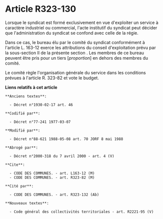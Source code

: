 # Article R323-130

Lorsque le syndicat est formé exclusivement en vue d'exploiter un service à caractère industriel ou commercial, l'acte
institutif du syndicat peut décider que l'administration du syndicat se confond avec celle de la régie.

Dans ce cas, le bureau élu par le comité du syndicat conformément à l'article L. 163-12 exerce les attributions du conseil
d'exploitation prévu par la sous-section II de la présente section . Les membres de ce bureau peuvent être pris pour un tiers
[*proportion*] en dehors des membres du comité.

Le comité règle l'organisation générale du service dans les conditions prévues à l'article R. 323-82 et vote le budget.

**Liens relatifs à cet article**

	**Anciens textes**:

	  - Décret n°1930-02-17 art. 46

	**Codifié par**:

	  - Décret n°77-241 1977-03-07

	**Modifié par**:

	  - Décret n°88-621 1988-05-08 art. 70 JORF 8 mai 1988

	**Abrogé par**:

	  - Décret n°2000-318 du 7 avril 2000 - art. 4 (V)

	**Cite**:

	  - CODE DES COMMUNES. - art. L163-12 (M)
	  - CODE DES COMMUNES. - art. R323-82 (M)

	**Cité par**:

	  - CODE DES COMMUNES. - art. R323-132 (Ab)

	**Nouveaux textes**:

	  - Code général des collectivités territoriales - art. R2221-95 (V)
